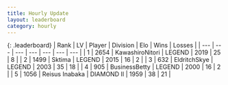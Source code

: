 ```yaml
---
title: Hourly Update
layout: leaderboard
category: hourly
---
```


{: .leaderboard}
| Rank | LV | Player | Division | Elo | Wins | Losses |
| --- | --- | --- | --- | --- | --- | --- |
| <span data-change="0">1</span> | 2654 | <span title="ID: 164871">KawashiroNitori</span> | LEGEND | <span data-change="0">2019</span> | <span data-change="0">25</span> | <span data-change="0">8</span> |
| <span data-change="0">2</span> | 1499 | <span title="ID: 353063">Sktima</span> | LEGEND | <span data-change="0">2015</span> | <span data-change="0">16</span> | <span data-change="0">2</span> |
| <span data-change="1">3</span> | 632 | <span title="ID: 174926">EldritchSkye</span> | LEGEND | <span data-change="33">2003</span> | <span data-change="3">35</span> | <span data-change="0">18</span> |
| <span data-change="9">4</span> | 905 | <span title="ID: 113257">BusinessBetty</span> | LEGEND | <span data-change="130">2000</span> | <span data-change="8">16</span> | <span data-change="1">2</span> |
| <span data-change="-2">5</span> | 1056 | <span title="ID: 451068">Reisus Inabaka</span> | DIAMOND II | <span data-change="-16">1959</span> | <span data-change="4">38</span> | <span data-change="5">21</span> |